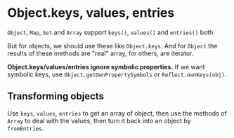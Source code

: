 # Object.keys, values, entries

`Object`, `Map`, `Set` and `Array` support `keys()`, `values()` and `entries()` both.

But for objects, we should use these like `Object.keys`. And for `Object` the results of these methods are "real" array, for others, are iterator.

__Object.keys/values/entries ignore symbolic properties.__ If we want symbolic keys, use `Object.getOwnPropertySymbols` or `Reflect.ownKeys(obj)`.

## Transforming objects

Use `keys`, `values`, `entries` to get an array of object, then use the methods of `Array` to deal with the values, then turn it back into an object by `fromEntries`.